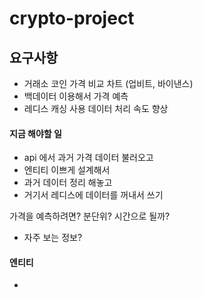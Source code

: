 # crypto-project

## 요구사항
  - 거래소 코인 가격 비교 차트 (업비트, 바이낸스)
  - 백데이터 이용해서 가격 예측 
  - 레디스 캐싱 사용 데이터 처리 속도 향상





#### 지금 해야할 일
  - api 에서 과거 가격 데이터 불러오고
  - 엔티티 이쁘게 설계해서
  - 과거 데이터 정리 해놓고
  - 거기서 레디스에 데이터를 꺼내서 쓰기


  가격을 예측하려면? 분단위? 시간으로 될까?


  - 자주 보는 정보? 



#### 엔티티
  - 
